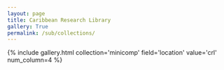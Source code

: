 ```yaml
---
layout: page
title: Caribbean Research Library
gallery: True
permalink: /sub/collections/
---
```


{% include gallery.html collection='minicomp' field='location' value='crl' num_column=4 %}